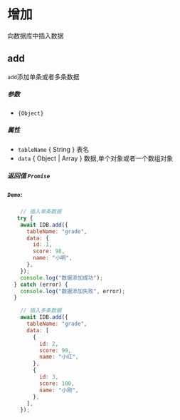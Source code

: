 # 增加
向数据库中插入数据

## add
`add`添加单条或者多条数据
##### 参数
  - `{Object}`
  
##### 属性
  - `tableName` { String } 表名
  - `data` { Object \| Array } 数据,单个对象或者一个数组对象
  
##### 返回值 `Promise`
##### `Demo`:
```js
    // 插入单条数据
   try {
    await IDB.add({
      tableName: "grade",
      data: {
        id: 1,
        score: 98,
        name: "小明",
      },
    });
    console.log("数据添加成功");
  } catch (error) {
    console.log("数据添加失败", error);
  }

    // 插入多条数据
    await IDB.add({
      tableName: "grade",
      data: [
        {
          id: 2,
          score: 99,
          name: "小红",
        },
        {
          id: 3,
          score: 100,
          name: "小刚",
        },
      ],
    });
```